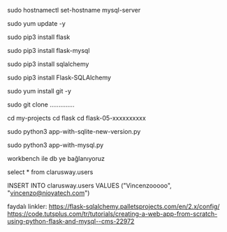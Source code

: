 

sudo hostnamectl set-hostname mysql-server

sudo yum update -y

sudo pip3 install flask

sudo pip3 install flask-mysql

sudo pip3 install sqlalchemy

sudo pip3 install Flask-SQLAlchemy

sudo yum install git -y

sudo git clone ..............

cd my-projects
cd flask
cd flask-05-xxxxxxxxxx

sudo python3 app-with-sqlite-new-version.py

sudo python3 app-with-mysql.py

workbench ile db ye bağlanıyoruz

select * from clarusway.users

INSERT INTO clarusway.users 
VALUES 
    ("Vincenzooooo", "vincenzo@nioyatech.com")


faydalı linkler:
https://flask-sqlalchemy.palletsprojects.com/en/2.x/config/
https://code.tutsplus.com/tr/tutorials/creating-a-web-app-from-scratch-using-python-flask-and-mysql--cms-22972

